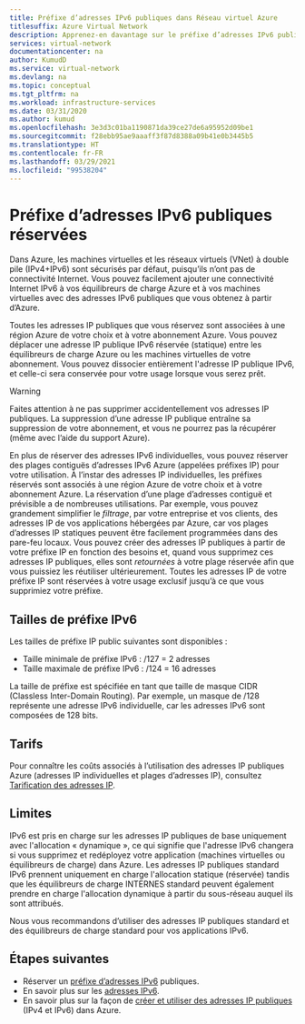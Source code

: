 ```yaml
---
title: Préfixe d’adresses IPv6 publiques dans Réseau virtuel Azure
titlesuffix: Azure Virtual Network
description: Apprenez-en davantage sur le préfixe d’adresses IPv6 publiques dans Réseau virtuel Azure.
services: virtual-network
documentationcenter: na
author: KumudD
ms.service: virtual-network
ms.devlang: na
ms.topic: conceptual
ms.tgt_pltfrm: na
ms.workload: infrastructure-services
ms.date: 03/31/2020
ms.author: kumud
ms.openlocfilehash: 3e3d3c01ba1190871da39ce27de6a95952d09be1
ms.sourcegitcommit: f28ebb95ae9aaaff3f87d8388a09b41e0b3445b5
ms.translationtype: HT
ms.contentlocale: fr-FR
ms.lasthandoff: 03/29/2021
ms.locfileid: "99538204"
---
```

# <a name="reserved-public-ipv6-address-prefix"></a>Préfixe d’adresses IPv6 publiques réservées

Dans Azure, les machines virtuelles et les réseaux virtuels (VNet) à double pile (IPv4+IPv6) sont sécurisés par défaut, puisqu’ils n’ont pas de connectivité Internet. Vous pouvez facilement ajouter une connectivité Internet IPv6 à vos équilibreurs de charge Azure et à vos machines virtuelles avec des adresses IPv6 publiques que vous obtenez à partir d’Azure.

Toutes les adresses IP publiques que vous réservez sont associées à une région Azure de votre choix et à votre abonnement Azure. Vous pouvez déplacer une adresse IP publique IPv6 réservée (statique) entre les équilibreurs de charge Azure ou les machines virtuelles de votre abonnement. Vous pouvez dissocier entièrement l'adresse IP publique IPv6, et celle-ci sera conservée pour votre usage lorsque vous serez prêt.

> [!WARNING]
> Faites attention à ne pas supprimer accidentellement vos adresses IP publiques. La suppression d’une adresse IP publique entraîne sa suppression de votre abonnement, et vous ne pourrez pas la récupérer (même avec l’aide du support Azure).

En plus de réserver des adresses IPv6 individuelles, vous pouvez réserver des plages contiguës d’adresses IPv6 Azure (appelées préfixes IP) pour votre utilisation.  À l’instar des adresses IP individuelles, les préfixes réservés sont associés à une région Azure de votre choix et à votre abonnement Azure. La réservation d’une plage d’adresses contiguë et prévisible a de nombreuses utilisations. Par exemple, vous pouvez grandement simplifier le *filtrage*, par votre entreprise et vos clients, des adresses IP de vos applications hébergées par Azure, car vos plages d’adresses IP statiques peuvent être facilement programmées dans des pare-feu locaux.  Vous pouvez créer des adresses IP publiques à partir de votre préfixe IP en fonction des besoins et, quand vous supprimez ces adresses IP publiques, elles sont *retournées* à votre plage réservée afin que vous puissiez les réutiliser ultérieurement. Toutes les adresses IP de votre préfixe IP sont réservées à votre usage exclusif jusqu’à ce que vous supprimiez votre préfixe.



## <a name="ipv6-prefix-sizes"></a>Tailles de préfixe IPv6
Les tailles de préfixe IP public suivantes sont disponibles :

-  Taille minimale de préfixe IPv6 :  /127 = 2 adresses
-  Taille maximale de préfixe IPv6 :  /124 = 16 adresses

La taille de préfixe est spécifiée en tant que taille de masque CIDR (Classless Inter-Domain Routing). Par exemple, un masque de /128 représente une adresse IPv6 individuelle, car les adresses IPv6 sont composées de 128 bits.

## <a name="pricing"></a>Tarifs
 
Pour connaître les coûts associés à l’utilisation des adresses IP publiques Azure (adresses IP individuelles et plages d’adresses IP), consultez [Tarification des adresses IP](https://azure.microsoft.com/pricing/details/ip-addresses/).

## <a name="limitations"></a>Limites
IPv6 est pris en charge sur les adresses IP publiques de base uniquement avec l'allocation « dynamique », ce qui signifie que l'adresse IPv6 changera si vous supprimez et redéployez votre application (machines virtuelles ou équilibreurs de charge) dans Azure. Les adresses IP publiques standard IPv6 prennent uniquement en charge l'allocation statique (réservée) tandis que les équilibreurs de charge INTERNES standard peuvent également prendre en charge l'allocation dynamique à partir du sous-réseau auquel ils sont attribués.  

Nous vous recommandons d’utiliser des adresses IP publiques standard et des équilibreurs de charge standard pour vos applications IPv6.

## <a name="next-steps"></a>Étapes suivantes
- Réserver un [préfixe d’adresses IPv6](ipv6-reserve-public-ip-address-prefix.md) publiques.
- En savoir plus sur les [adresses IPv6](ipv6-overview.md).
- En savoir plus sur la façon de [créer et utiliser des adresses IP publiques](virtual-network-public-ip-address.md) (IPv4 et IPv6) dans Azure.

